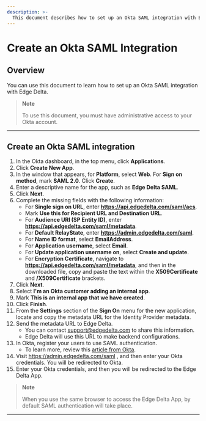 ```yaml
---
description: >-
  This document describes how to set up an Okta SAML integration with Edge Delta.
---
```


# Create an Okta SAML Integration 

## Overview

You can use this document to learn how to set up an Okta SAML integration with Edge Delta. 

> **Note**
>
> To use this document, you must have administrative access to your Okta account. 

***

## Create an Okta SAML integration

1. In the Okta dashboard, in the top menu, click **Applications**. 
2. Click **Create New App**.
3. In the window that appears, for **Platform**, select **Web**. For **Sign on method**, mark **SAML 2.0**. Click **Create**. 
4. Enter a descriptive name for the app, such as **Edge Delta SAML**.
5. Click **Next**. 
6. Complete the missing fields with the following information: 
    * For **Single sign on URL**, enter **https://api.edgedelta.com/saml/acs**. 
    * Mark **Use this for Recipient URL and Destination URL**. 
    * For **Audience URI (SP Entity ID)**, enter **https://api.edgedelta.com/saml/metadata**. 
    * For **Default RelayState**, enter **https://admin.edgedelta.com/saml**. 
    * For **Name ID format**, select **EmailAddress**.
    * For **Application username**, select **Email**. 
    * For **Update application username on**, select **Create and update**.
    * For **Encryption Certificate**, navigate to **https://api.edgedelta.com/saml/metadata**, and then in the downloaded file, copy and paste the text within the **X509Certificate** and **/X509Certificate** brackets. 
7. Click **Next**. 
8. Select **I'm an Okta customer adding an internal app**.
9. Mark **This is an internal app that we have created**.
10. Click **Finish**.
11. From the **Settings** section of the **Sign On** menu for the new application, locate and copy the metadata URL for the Identity Provider metadata.
12. Send the metadata URL to Edge Delta. 
    * You can contact [support@edgedelta.com](mailto:support@edgedelta.com) to share this information. 
    * Edge Delta will use this URL to make backend configurations. 
13. In Okta, register your users to use SAML authentication. 
    * To learn more, review this [article from Okta](https://help.okta.com/en/prod/Content/Topics/users-groups-profiles/usgp-add-users.htm). 
14. Visit https://admin.edgedelta.com/saml , and then enter your Okta credentials. You will be redirected to Okta. 
15. Enter your Okta credentials, and then you will be redirected to the Edge Delta App. 

> **Note**
> 
> When you use the same browser to access the Edge Delta App, by default SAML authentication will take place. 

***
